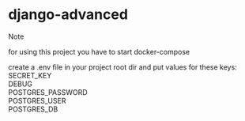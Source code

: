 # django-advanced

>[!NOTE]
> for using this project you have to start docker-compose 

create a .env file in your project root dir and put values for these keys:<br/>
SECRET_KEY<br/>
DEBUG<br/>
POSTGRES_PASSWORD<br/>
POSTGRES_USER<br/>
POSTGRES_DB<br/>